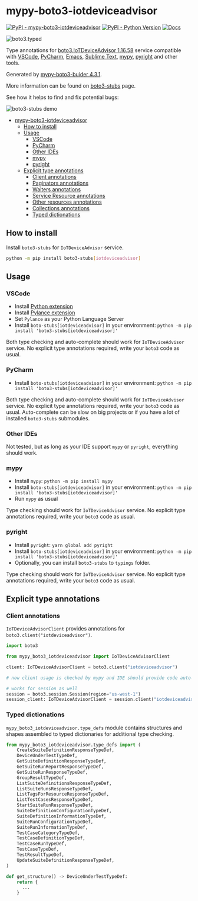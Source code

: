 # mypy-boto3-iotdeviceadvisor

[![PyPI - mypy-boto3-iotdeviceadvisor](https://img.shields.io/pypi/v/mypy-boto3-iotdeviceadvisor.svg?color=blue)](https://pypi.org/project/mypy-boto3-iotdeviceadvisor)
[![PyPI - Python Version](https://img.shields.io/pypi/pyversions/mypy-boto3-iotdeviceadvisor.svg?color=blue)](https://pypi.org/project/mypy-boto3-iotdeviceadvisor)
[![Docs](https://img.shields.io/readthedocs/mypy-boto3-builder.svg?color=blue)](https://mypy-boto3-builder.readthedocs.io/)

![boto3.typed](https://github.com/vemel/mypy_boto3_builder/raw/master/logo.png)

Type annotations for
[boto3.IoTDeviceAdvisor 1.16.58](https://boto3.amazonaws.com/v1/documentation/api/1.16.58/reference/services/iotdeviceadvisor.html#IoTDeviceAdvisor) service
compatible with
[VSCode](https://code.visualstudio.com/),
[PyCharm](https://www.jetbrains.com/pycharm/),
[Emacs](https://www.gnu.org/software/emacs/),
[Sublime Text](https://www.sublimetext.com/),
[mypy](https://github.com/python/mypy),
[pyright](https://github.com/microsoft/pyright)
and other tools.

Generated by [mypy-boto3-buider 4.3.1](https://github.com/vemel/mypy_boto3_builder).

More information can be found on [boto3-stubs](https://pypi.org/project/boto3-stubs/) page.

See how it helps to find and fix potential bugs:

![boto3-stubs demo](https://github.com/vemel/mypy_boto3_builder/raw/master/demo.gif)

- [mypy-boto3-iotdeviceadvisor](#mypy-boto3-iotdeviceadvisor)
  - [How to install](#how-to-install)
  - [Usage](#usage)
    - [VSCode](#vscode)
    - [PyCharm](#pycharm)
    - [Other IDEs](#other-ides)
    - [mypy](#mypy)
    - [pyright](#pyright)
  - [Explicit type annotations](#explicit-type-annotations)
    - [Client annotations](#client-annotations)
    - [Paginators annotations](#paginators-annotations)
    - [Waiters annotations](#waiters-annotations)
    - [Service Resource annotations](#service-resource-annotations)
    - [Other resources annotations](#other-resources-annotations)
    - [Collections annotations](#collections-annotations)
    - [Typed dictionations](#typed-dictionations)

## How to install

Install `boto3-stubs` for `IoTDeviceAdvisor` service.

```bash
python -m pip install boto3-stubs[iotdeviceadvisor]
```

## Usage

### VSCode

- Install [Python extension](https://marketplace.visualstudio.com/items?itemName=ms-python.python)
- Install [Pylance extension](https://marketplace.visualstudio.com/items?itemName=ms-python.vscode-pylance)
- Set `Pylance` as your Python Language Server
- Install `boto-stubs[iotdeviceadvisor]` in your environment: `python -m pip install 'boto3-stubs[iotdeviceadvisor]'`

Both type checking and auto-complete should work for `IoTDeviceAdvisor` service.
No explicit type annotations required, write your `boto3` code as usual.

### PyCharm

- Install `boto-stubs[iotdeviceadvisor]` in your environment: `python -m pip install 'boto3-stubs[iotdeviceadvisor]'`

Both type checking and auto-complete should work for `IoTDeviceAdvisor` service.
No explicit type annotations required, write your `boto3` code as usual.
Auto-complete can be slow on big projects or if you have a lot of installed `boto3-stubs` submodules.

### Other IDEs

Not tested, but as long as your IDE support `mypy` or `pyright`, everything should work.

### mypy

- Install `mypy`: `python -m pip install mypy`
- Install `boto-stubs[iotdeviceadvisor]` in your environment: `python -m pip install 'boto3-stubs[iotdeviceadvisor]'`
- Run `mypy` as usual

Type checking should work for `IoTDeviceAdvisor` service.
No explicit type annotations required, write your `boto3` code as usual.

### pyright

- Install `pyright`: `yarn global add pyright`
- Install `boto-stubs[iotdeviceadvisor]` in your environment: `python -m pip install 'boto3-stubs[iotdeviceadvisor]'`
- Optionally, you can install `boto3-stubs` to `typings` folder.

Type checking should work for `IoTDeviceAdvisor` service.
No explicit type annotations required, write your `boto3` code as usual.

## Explicit type annotations

### Client annotations

`IoTDeviceAdvisorClient` provides annotations for `boto3.client("iotdeviceadvisor")`.

```python
import boto3

from mypy_boto3_iotdeviceadvisor import IoTDeviceAdvisorClient

client: IoTDeviceAdvisorClient = boto3.client("iotdeviceadvisor")

# now client usage is checked by mypy and IDE should provide code auto-complete

# works for session as well
session = boto3.session.Session(region="us-west-1")
session_client: IoTDeviceAdvisorClient = session.client("iotdeviceadvisor")
```








### Typed dictionations

`mypy_boto3_iotdeviceadvisor.type_defs` module contains structures and shapes assembled
to typed dictionaries for additional type checking.

```python
from mypy_boto3_iotdeviceadvisor.type_defs import (
    CreateSuiteDefinitionResponseTypeDef,
    DeviceUnderTestTypeDef,
    GetSuiteDefinitionResponseTypeDef,
    GetSuiteRunReportResponseTypeDef,
    GetSuiteRunResponseTypeDef,
    GroupResultTypeDef,
    ListSuiteDefinitionsResponseTypeDef,
    ListSuiteRunsResponseTypeDef,
    ListTagsForResourceResponseTypeDef,
    ListTestCasesResponseTypeDef,
    StartSuiteRunResponseTypeDef,
    SuiteDefinitionConfigurationTypeDef,
    SuiteDefinitionInformationTypeDef,
    SuiteRunConfigurationTypeDef,
    SuiteRunInformationTypeDef,
    TestCaseCategoryTypeDef,
    TestCaseDefinitionTypeDef,
    TestCaseRunTypeDef,
    TestCaseTypeDef,
    TestResultTypeDef,
    UpdateSuiteDefinitionResponseTypeDef,
)

def get_structure() -> DeviceUnderTestTypeDef:
    return {
      ...
    }
```

